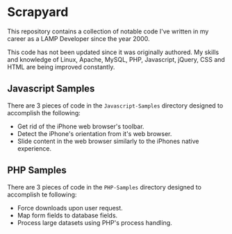 # Scrapyard
This repository contains a collection of notable code I've written in my career as a LAMP Developer since the year 2000.

This code has not been updated since it was originally authored. My skills and knowledge of Linux, Apache, MySQL, PHP, Javascript, jQuery, CSS and HTML are being improved constantly.

## Javascript Samples
There are 3 pieces of code in the `Javascript-Samples` directory designed to accomplish the following:

* Get rid of the iPhone web browser's toolbar.
* Detect the iPhone's orientation from it's web browser.
* Slide content in the web browser similarly to the iPhones native experience.

## PHP Samples
There are 3 pieces of code in the `PHP-Samples` directory designed to accomplish te following:

* Force downloads upon user request.
* Map form fields to database fields.
* Process large datasets using PHP's process handling.